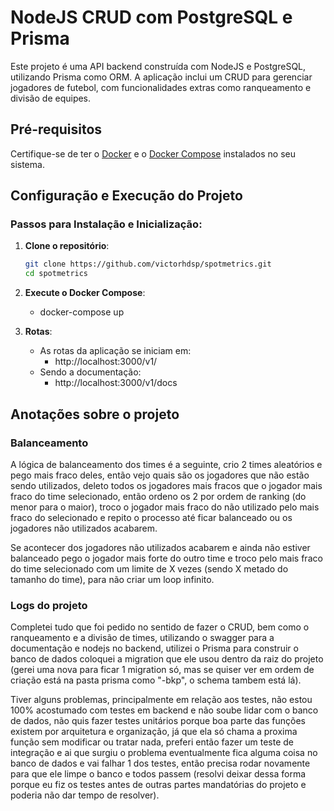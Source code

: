 # NodeJS CRUD com PostgreSQL e Prisma

Este projeto é uma API backend construída com NodeJS e PostgreSQL, utilizando Prisma como ORM. A aplicação inclui um CRUD para gerenciar jogadores de futebol, com funcionalidades extras como ranqueamento e divisão de equipes.

## Pré-requisitos

Certifique-se de ter o [Docker](https://www.docker.com/) e o [Docker Compose](https://docs.docker.com/compose/) instalados no seu sistema.

## Configuração e Execução do Projeto

### Passos para Instalação e Inicialização:

1. **Clone o repositório**:
   ```bash
   git clone https://github.com/victorhdsp/spotmetrics.git
   cd spotmetrics
   ```

2. **Execute o Docker Compose**:
    - docker-compose up

3. **Rotas**:
   - As rotas da aplicação se iniciam em:
      - http://localhost:3000/v1/
   - Sendo a documentação:
      - http://localhost:3000/v1/docs

## Anotações sobre o projeto

### Balanceamento

A lógica de balanceamento dos times é a seguinte, crio 2 times aleatórios e pego mais fraco deles, então vejo quais são os jogadores que não estão sendo utilizados, deleto todos os jogadores mais fracos que o jogador mais fraco do time selecionado, então ordeno os 2 por ordem de ranking (do menor para o maior), troco o jogador mais fraco do não utilizado pelo mais fraco do selecionado e repito o processo até ficar balanceado ou os jogadores não utilizados acabarem.

Se acontecer dos jogadores não utilizados acabarem e ainda não estiver balanceado pego o jogador mais forte do outro time e troco pelo mais fraco do time selecionado com um limite de X vezes (sendo X metado do tamanho do time), para não criar um loop infinito.

### Logs do projeto

Completei tudo que foi pedido no sentido de fazer o CRUD, bem como o ranqueamento e a divisão de times, utilizando o swagger para a documentação e nodejs no backend, utilizei o Prisma para construir o banco de dados coloquei a migration que ele usou dentro da raiz do projeto (gerei uma nova para ficar 1 migration só, mas se quiser ver em ordem de criação está na pasta prisma como "-bkp", o schema tambem está lá).

Tiver alguns problemas, principalmente em relação aos testes, não estou 100% acostumado com testes em backend e não soube lidar com o banco de dados, não quis fazer testes unitários porque boa parte das funções existem por arquitetura e organização, já que ela só chama a proxima função sem modificar ou tratar nada, preferi então fazer um teste de integração e ai que surgiu o problema eventualmente fica alguma coisa no banco de dados e vai falhar 1 dos testes, então precisa rodar novamente para que ele limpe o banco e todos passem (resolvi deixar dessa forma porque eu fiz os testes antes de outras partes mandatórias do projeto e poderia não dar tempo de resolver).
